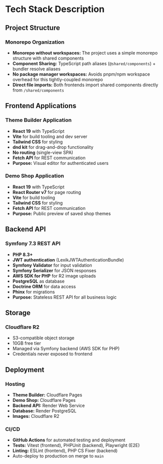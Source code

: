 # Tech Stack Description

## Project Structure

### Monorepo Organization
- **Monorepo without workspaces:** The project uses a simple monorepo structure with shared components
- **Component Sharing:** TypeScript path aliases (`@shared/components`) + bundler resolve aliases
- **No package manager workspaces:** Avoids pnpm/npm workspace overhead for this tightly-coupled monorepo
- **Direct file imports:** Both frontends import shared components directly from `/shared/components`

## Frontend Applications

### Theme Builder Application
- **React 19** with TypeScript
- **Vite** for build tooling and dev server
- **Tailwind CSS** for styling
- **dnd kit** for drag-and-drop functionality
- **No routing** (single-view SPA)
- **Fetch API** for REST communication
- **Purpose:** Visual editor for authenticated users

### Demo Shop Application
- **React 19** with TypeScript
- **React Router v7** for page routing
- **Vite** for build tooling
- **Tailwind CSS** for styling
- **Fetch API** for REST communication
- **Purpose:** Public preview of saved shop themes

## Backend API

### Symfony 7.3 REST API
- **PHP 8.3+**
- **JWT authentication** (LexikJWTAuthenticationBundle)
- **Symfony Validator** for input validation
- **Symfony Serializer** for JSON responses
- **AWS SDK for PHP** for R2 image uploads
- **PostgreSQL** as database
- **Doctrine ORM** for data access
- **Phinx** for migrations
- **Purpose:** Stateless REST API for all business logic

## Storage

### Cloudflare R2
- S3-compatible object storage
- 10GB free tier
- Managed via Symfony backend (AWS SDK for PHP)
- Credentials never exposed to frontend

## Deployment

### Hosting
- **Theme Builder:** Cloudflare Pages
- **Demo Shop:** Cloudflare Pages
- **Backend API:** Render Web Service
- **Database:** Render PostgreSQL
- **Images:** Cloudflare R2

### CI/CD
- **GitHub Actions** for automated testing and deployment
- **Tests:** Vitest (frontend), PHPUnit (backend), Playwright (E2E)
- **Linting:** ESLint (frontend), PHP CS Fixer (backend)
- Auto-deploy to production on merge to `main`
